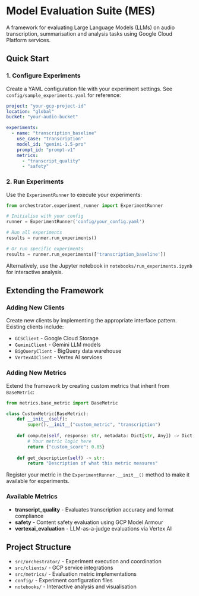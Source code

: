 # Model Evaluation Suite (MES)

A framework for evaluating Large Language Models (LLMs) on audio transcription, summarisation and analysis tasks using Google Cloud Platform services.

## Quick Start

### 1. Configure Experiments

Create a YAML configuration file with your experiment settings. See `config/sample_experiments.yaml` for reference:

```yaml
project: "your-gcp-project-id"
location: "global"
bucket: "your-audio-bucket"

experiments:
  - name: "transcription_baseline"
    use_case: "transcription"
    model_id: "gemini-1.5-pro"
    prompt_id: "prompt-v1"
    metrics:
      - "transcript_quality"
      - "safety"
```

### 2. Run Experiments

Use the `ExperimentRunner` to execute your experiments:

```python
from orchestrator.experiment_runner import ExperimentRunner

# Initialise with your config
runner = ExperimentRunner('config/your_config.yaml')

# Run all experiments
results = runner.run_experiments()

# Or run specific experiments
results = runner.run_experiments(['transcription_baseline'])
```

Alternatively, use the Jupyter notebook in `notebooks/run_experiments.ipynb` for interactive analysis.

## Extending the Framework

### Adding New Clients

Create new clients by implementing the appropriate interface pattern. Existing clients include:
- `GCSClient` - Google Cloud Storage
- `GeminiClient` - Gemini LLM models
- `BigQueryClient` - BigQuery data warehouse
- `VertexAIClient` - Vertex AI services

### Adding New Metrics

Extend the framework by creating custom metrics that inherit from `BaseMetric`:

```python
from metrics.base_metric import BaseMetric

class CustomMetric(BaseMetric):
    def __init__(self):
        super().__init__("custom_metric", "transcription")
    
    def compute(self, response: str, metadata: Dict[str, Any]) -> Dict[str, float]:
        # Your metric logic here
        return {"custom_score": 0.85}
    
    def get_description(self) -> str:
        return "Description of what this metric measures"
```

Register your metric in the `ExperimentRunner.__init__()` method to make it available for experiments.

### Available Metrics

- **transcript_quality** - Evaluates transcription accuracy and format compliance
- **safety** - Content safety evaluation using GCP Model Armour
- **vertexai_evaluation** - LLM-as-a-judge evaluations via Vertex AI

## Project Structure

- `src/orchestrator/` - Experiment execution and coordination
- `src/clients/` - GCP service integrations
- `src/metrics/` - Evaluation metric implementations
- `config/` - Experiment configuration files
- `notebooks/` - Interactive analysis and visualisation